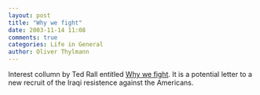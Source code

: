```yaml
---
layout: post
title: "Why we fight"
date: 2003-11-14 11:08
comments: true
categories: Life in General
author: Oliver Thylmann
---
```



Interest collumn by Ted Rall entitled [Why we fight](http://story.news.yahoo.com/news?tmpl=story&amp;cid=127&amp;ncid=742&amp;e=7&amp;u=/uclicktext/20031112/cm_ucru/whywefight). It is a potential letter to a new recruit of the Iraqi resistence against the Americans.


